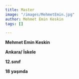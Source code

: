 ```yaml
---
title: Master
image: "/images/MehmetEmin.jpg"
author: Mehmet Emin Keskin
tags: []

---
```

**Mehmet Emin Keskin**

**Ankara/ İskele**

**12.sınıf**

**18 yaşında**